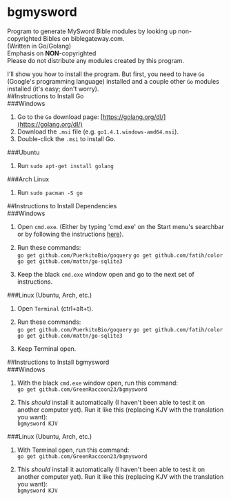 # bgmysword
Program to generate MySword Bible modules by looking up non-copyrighted Bibles on biblegateway.com.  
(Written in Go/Golang)  
Emphasis on **NON**-copyrighted  
Please do not distribute any modules created by this program.

I'll show you how to install the program. But first, you need to have `Go` (Google's programming language) installed and a couple other `Go` modules installed (it's easy; don't worry).  
##Instructions to Install Go  
###Windows  
1. Go to the `Go` download page: [https://golang.org/dl/](https://golang.org/dl/)  
2. Download the `.msi` file (e.g. `go1.4.1.windows-amd64.msi`).
3. Double-click the `.msi` to install Go.  

###Ubuntu
1. Run `sudo apt-get install golang`  

###Arch Linux  
1. Run `sudo pacman -S go`

##Instructions to Install Dependencies  
###Windows  
1. Open `cmd.exe`. (Either by typing 'cmd.exe' on the Start menu's searchbar or by following the instructions [here](http://windows.microsoft.com/en-us/windows-vista/open-a-command-prompt-window)).  
2. Run these commands:  
    `go get github.com/PuerkitoBio/goquery`
    `go get github.com/fatih/color`
    `go get github.com/mattn/go-sqlite3`

3. Keep the black `cmd.exe` window open and go to the next set of instructions.  

###Linux (Ubuntu, Arch, etc.)
1. Open `Terminal` (ctrl+alt+t).
2. Run these commands:  
    `go get github.com/PuerkitoBio/goquery`
    `go get github.com/fatih/color`
    `go get github.com/mattn/go-sqlite3`

3. Keep Terminal open.  

##Instructions to Install bgmysword  
###Windows  
1. With the black `cmd.exe` window open, run this command:  
    `go get github.com/GreenRaccoon23/bgmysword`

2. This *should* install it automatically (I haven't been able to test it on another computer yet). Run it like this (replacing KJV with the translation you want):  
    `bgmysword KJV`

###Linux (Ubuntu, Arch, etc.)  
1. With Terminal open, run this command:  
    `go get github.com/GreenRaccoon23/bgmysword`

2. This *should* install it automatically (I haven't been able to test it on another computer yet). Run it like this (replacing KJV with the translation you want):  
    `bgmysword KJV`

